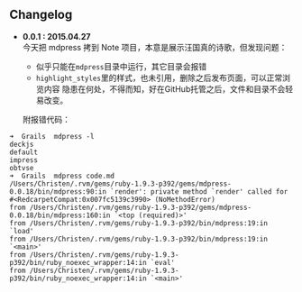 ## Changelog
  
- **0.0.1 : 2015.04.27**    
  今天把 mdpress 拷到 Note 项目，本意是展示汪国真的诗歌，但发现问题：
  * 似乎只能在`mdpress`目录中运行，其它目录会报错
  * `highlight_styles`里的样式，也未引用，删除之后发布页面，可以正常浏览内容
  隐患在何处，不得而知，好在GitHub托管之后，文件和目录不会轻易改变。
  
  附报错代码：

```
➜  Grails  mdpress -l
deckjs
default
impress
obtvse
➜  Grails  mdpress code.md 
/Users/Christen/.rvm/gems/ruby-1.9.3-p392/gems/mdpress-0.0.18/bin/mdpress:90:in `render': private method `render' called for #<RedcarpetCompat:0x007fc5139c3990> (NoMethodError)
from /Users/Christen/.rvm/gems/ruby-1.9.3-p392/gems/mdpress-0.0.18/bin/mdpress:160:in `<top (required)>'
from /Users/Christen/.rvm/gems/ruby-1.9.3-p392/bin/mdpress:19:in `load'
from /Users/Christen/.rvm/gems/ruby-1.9.3-p392/bin/mdpress:19:in `<main>'
from /Users/Christen/.rvm/gems/ruby-1.9.3-p392/bin/ruby_noexec_wrapper:14:in `eval'
from /Users/Christen/.rvm/gems/ruby-1.9.3-p392/bin/ruby_noexec_wrapper:14:in `<main>'
```
